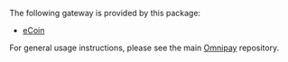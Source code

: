 The following gateway is provided by this package:

* [eCoin](http://ecoin.cc/)

For general usage instructions, please see the main [Omnipay](https://github.com/omnipay/omnipay) repository.
